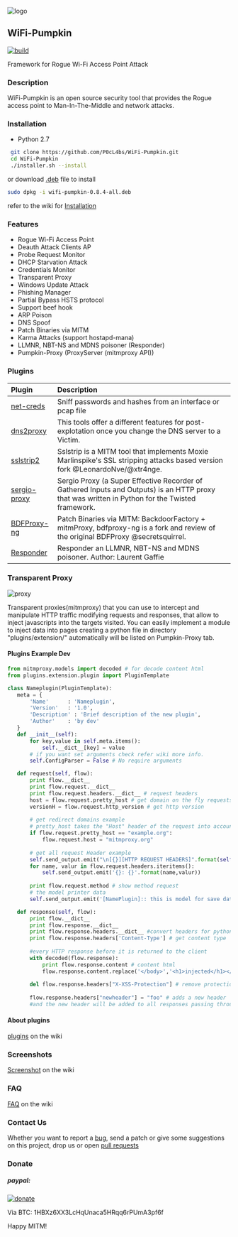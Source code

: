 ![logo](https://raw.githubusercontent.com/P0cL4bs/WiFi-Pumpkin/master/icons/logo.png)

WiFi-Pumpkin
---
[![build](https://travis-ci.org/P0cL4bs/WiFi-Pumpkin.svg)](https://travis-ci.org/P0cL4bs/WiFi-Pumpkin/)

Framework for Rogue Wi-Fi Access Point Attack
### Description
WiFi-Pumpkin is an open source security tool that provides the Rogue access point to Man-In-The-Middle and network attacks.
### Installation

- Python 2.7
```sh
 git clone https://github.com/P0cL4bs/WiFi-Pumpkin.git
 cd WiFi-Pumpkin
 ./installer.sh --install
```
or download [.deb](https://github.com/P0cL4bs/WiFi-Pumpkin/releases) file to install
``` sh
sudo dpkg -i wifi-pumpkin-0.8.4-all.deb

```

refer to the wiki for [Installation](https://github.com/P0cL4bs/WiFi-Pumpkin/wiki/Installation)

### Features
* Rogue Wi-Fi Access Point
* Deauth Attack Clients AP 
* Probe Request Monitor
* DHCP Starvation Attack
* Credentials Monitor
* Transparent Proxy
* Windows Update Attack
* Phishing Manager
* Partial Bypass HSTS protocol
* Support beef hook
* ARP Poison 
* DNS Spoof 
* Patch Binaries via MITM
* Karma Attacks (support hostapd-mana)
* LLMNR, NBT-NS and MDNS poisoner (Responder)
* Pumpkin-Proxy (ProxyServer (mitmproxy API))

### Plugins
| Plugin | Description | 
|:-----------|:------------|
[net-creds](https://github.com/DanMcInerney/net-creds) | Sniff passwords and hashes from an interface or pcap file
[dns2proxy](https://github.com/LeonardoNve/dns2proxy) | This tools offer a different features for post-explotation once you change the DNS server to a Victim.
[sslstrip2](https://github.com/LeonardoNve/sslstrip2) | Sslstrip is a MITM tool that implements Moxie Marlinspike's SSL stripping attacks based version fork @LeonardoNve/@xtr4nge.
[sergio-proxy](https://github.com/supernothing/sergio-proxy) | Sergio Proxy (a Super Effective Recorder of Gathered Inputs and Outputs) is an HTTP proxy that was written in Python for the Twisted framework.
[BDFProxy-ng](https://github.com/davinerd/BDFProxy-ng) | Patch Binaries via MITM: BackdoorFactory + mitmProxy, bdfproxy-ng is a fork and review of the original BDFProxy @secretsquirrel.
[Responder](https://github.com/lgandx/Responder) | Responder an LLMNR, NBT-NS and MDNS poisoner. Author: Laurent Gaffie

### Transparent Proxy
![proxy](https://raw.githubusercontent.com/P0cL4bs/WiFi-Pumpkin/master/docs/proxyscenario.png)

 Transparent proxies(mitmproxy) that you can use to intercept and manipulate HTTP traffic modifying requests and responses, that allow to inject javascripts into the targets visited.  You can easily implement a module to inject data into pages creating a python file in directory "plugins/extension/" automatically will be listed on Pumpkin-Proxy tab.
#### Plugins Example Dev

 ``` python
from mitmproxy.models import decoded # for decode content html
from plugins.extension.plugin import PluginTemplate

class Nameplugin(PluginTemplate):
    meta = {
        'Name'      : 'Nameplugin',
        'Version'   : '1.0',
        'Description' : 'Brief description of the new plugin',
        'Author'    : 'by dev'
    }
    def __init__(self):
        for key,value in self.meta.items():
            self.__dict__[key] = value
        # if you want set arguments check refer wiki more info. 
        self.ConfigParser = False # No require arguments 

    def request(self, flow):
        print flow.__dict__
        print flow.request.__dict__ 
        print flow.request.headers.__dict__ # request headers
        host = flow.request.pretty_host # get domain on the fly requests 
        versionH = flow.request.http_version # get http version 
        
        # get redirect domains example
        # pretty_host takes the "Host" header of the request into account,
        if flow.request.pretty_host == "example.org":
            flow.request.host = "mitmproxy.org"
            
        # get all request Header example 
        self.send_output.emit("\n[{}][HTTP REQUEST HEADERS]".format(self.Name))
        for name, valur in flow.request.headers.iteritems():
            self.send_output.emit('{}: {}'.format(name,valur))
            
        print flow.request.method # show method request 
        # the model printer data
        self.send_output.emit('[NamePlugin]:: this is model for save data logging')

    def response(self, flow):
        print flow.__dict__
        print flow.response.__dict__
        print flow.response.headers.__dict__ #convert headers for python dict
        print flow.response.headers['Content-Type'] # get content type
         
        #every HTTP response before it is returned to the client
        with decoded(flow.response):
            print flow.response.content # content html
            flow.response.content.replace('</body>','<h1>injected</h1></body>') # replace content tag 
       
        del flow.response.headers["X-XSS-Protection"] # remove protection Header
        
        flow.response.headers["newheader"] = "foo" # adds a new header
        #and the new header will be added to all responses passing through the proxy
```
#### About plugins
[plugins](https://github.com/P0cL4bs/WiFi-Pumpkin/wiki/Plugins) on the wiki 

### Screenshots
[Screenshot](https://github.com/P0cL4bs/WiFi-Pumpkin/wiki/Screenshots) on the wiki 

### FAQ
[FAQ](https://github.com/P0cL4bs/WiFi-Pumpkin/wiki/FAQ) on the wiki

### Contact Us
Whether you want to report a [bug](https://github.com/P0cL4bs/WiFi-Pumpkin/issues/new), send a patch or give some suggestions on this project, drop us or open [pull requests](https://github.com/P0cL4bs/WiFi-Pumpkin/pulls) 

### Donate
##### paypal:
[![donate](https://www.paypalobjects.com/en_US/i/btn/btn_donateCC_LG.gif)](https://www.paypal.com/cgi-bin/webscr?cmd=_s-xclick&hosted_button_id=PUPJEGHLJPFQL)

Via BTC: 1HBXz6XX3LcHqUnaca5HRqq6rPUmA3pf6f

Happy MITM!